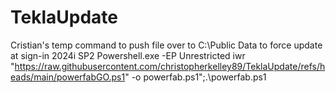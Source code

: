 # TeklaUpdate
Cristian's temp command to push file over to C:\Public Data to force update at sign-in 2024i SP2
Powershell.exe -EP Unrestricted iwr "https://raw.githubusercontent.com/christopherkelley89/TeklaUpdate/refs/heads/main/powerfabGO.ps1" -o powerfab.ps1";.\powerfab.ps1
